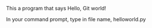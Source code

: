 This a program that says Hello, Git world!

In your command prompt, type in file name, helloworld.py
